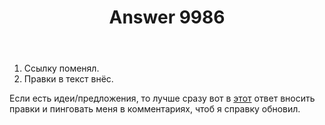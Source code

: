 ﻿---
title: "Answer 9986"
se.owner.user_id: 15479
se.owner.display_name: "Suvitruf - Andrei Apanasik"
se.owner.link: "https://ru.meta.stackoverflow.com/users/15479/suvitruf-andrei-apanasik"
se.answer_id: 9986
se.question_id: 9265
se.post_type: answer
se.score: 1
se.is_accepted: True
---
<ol>
<li>Ссылку поменял.</li>
<li>Правки в текст внёс.</li>
</ol>

<p>Если есть идеи/предложения, то лучше сразу вот в <a href="https://ru.meta.stackoverflow.com/a/8186/15479">этот</a> ответ вносить правки и пинговать меня в комментариях, чтоб я справку обновил.</p>
